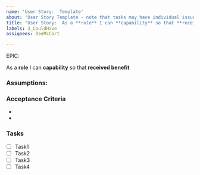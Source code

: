 ```yaml
---
name: 'User Story:  Template'
about: 'User Story Template - note that tasks may have individual issues '
title: 'User Story:  As a **role** I can **capability** so that **received benefit**'
labels: 3_CouldHave
assignees: DeeMcCart

---
```


EPIC:  <epic>

As a **role** I can **capability** so that **received benefit**

### Assumptions:


### Acceptance Criteria

* 
* 

### Tasks

- [ ] Task1
- [ ] Task2
- [ ] Task3
- [ ] Task4

